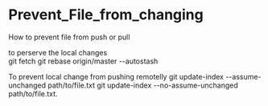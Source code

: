 # Prevent_File_from_changing
How to prevent file from push or pull 


to perserve the local changes	
git fetch
git rebase origin/master --autostash

To prevent local change from pushing remotelly
git update-index --assume-unchanged path/to/file.txt
git update-index --no-assume-unchanged path/to/file.txt.




